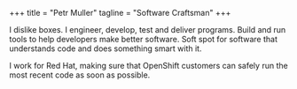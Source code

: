 +++
title = "Petr Muller"
tagline = "Software Craftsman"
+++

I dislike boxes. I engineer, develop, test and deliver programs. Build and run
tools to help developers make better software. Soft spot for software that
understands code and does something smart with it.

I work for Red Hat, making sure that OpenShift customers can safely run the most
recent code as soon as possible.
